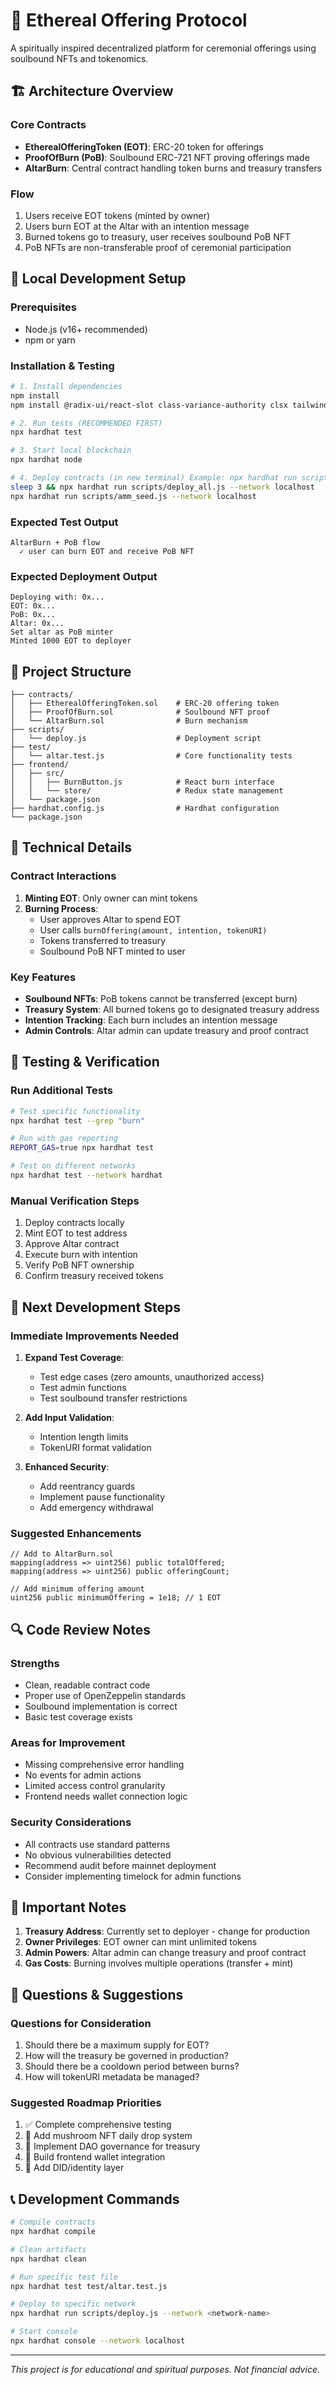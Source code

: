 # 🌌 Ethereal Offering Protocol

A spiritually inspired decentralized platform for ceremonial offerings using soulbound NFTs and tokenomics.

## 🏗️ Architecture Overview

### Core Contracts
- **EtherealOfferingToken (EOT)**: ERC-20 token for offerings
- **ProofOfBurn (PoB)**: Soulbound ERC-721 NFT proving offerings made
- **AltarBurn**: Central contract handling token burns and treasury transfers

### Flow
1. Users receive EOT tokens (minted by owner)
2. Users burn EOT at the Altar with an intention message
3. Burned tokens go to treasury, user receives soulbound PoB NFT
4. PoB NFTs are non-transferable proof of ceremonial participation

## 🚀 Local Development Setup

### Prerequisites
- Node.js (v16+ recommended)
- npm or yarn

### Installation & Testing

```bash
# 1. Install dependencies
npm install
npm install @radix-ui/react-slot class-variance-authority clsx tailwind-merge tailwindcss autoprefixer postcss tailwindcss-animate

# 2. Run tests (RECOMMENDED FIRST)
npx hardhat test

# 3. Start local blockchain
npx hardhat node

# 4. Deploy contracts (in new terminal) Example: npx hardhat run scripts/deploy.js --network localhost
sleep 3 && npx hardhat run scripts/deploy_all.js --network localhost
npx hardhat run scripts/amm_seed.js --network localhost
```

### Expected Test Output
```
AltarBurn + PoB flow
  ✓ user can burn EOT and receive PoB NFT
```

### Expected Deployment Output
```
Deploying with: 0x...
EOT: 0x...
PoB: 0x...
Altar: 0x...
Set altar as PoB minter
Minted 1000 EOT to deployer
```

## 📁 Project Structure

```
├── contracts/
│   ├── EtherealOfferingToken.sol    # ERC-20 offering token
│   ├── ProofOfBurn.sol              # Soulbound NFT proof
│   └── AltarBurn.sol                # Burn mechanism
├── scripts/
│   └── deploy.js                    # Deployment script
├── test/
│   └── altar.test.js                # Core functionality tests
├── frontend/
│   ├── src/
│   │   ├── BurnButton.js            # React burn interface
│   │   └── store/                   # Redux state management
│   └── package.json
├── hardhat.config.js                # Hardhat configuration
└── package.json
```

## 🔧 Technical Details

### Contract Interactions

1. **Minting EOT**: Only owner can mint tokens
2. **Burning Process**: 
   - User approves Altar to spend EOT
   - User calls `burnOffering(amount, intention, tokenURI)`
   - Tokens transferred to treasury
   - Soulbound PoB NFT minted to user

### Key Features
- **Soulbound NFTs**: PoB tokens cannot be transferred (except burn)
- **Treasury System**: All burned tokens go to designated treasury address
- **Intention Tracking**: Each burn includes an intention message
- **Admin Controls**: Altar admin can update treasury and proof contract

## 🧪 Testing & Verification

### Run Additional Tests
```bash
# Test specific functionality
npx hardhat test --grep "burn"

# Run with gas reporting
REPORT_GAS=true npx hardhat test

# Test on different networks
npx hardhat test --network hardhat
```

### Manual Verification Steps
1. Deploy contracts locally
2. Mint EOT to test address
3. Approve Altar contract
4. Execute burn with intention
5. Verify PoB NFT ownership
6. Confirm treasury received tokens

## 🎯 Next Development Steps

### Immediate Improvements Needed
1. **Expand Test Coverage**:
   - Test edge cases (zero amounts, unauthorized access)
   - Test admin functions
   - Test soulbound transfer restrictions

2. **Add Input Validation**:
   - Intention length limits
   - TokenURI format validation

3. **Enhanced Security**:
   - Add reentrancy guards
   - Implement pause functionality
   - Add emergency withdrawal

### Suggested Enhancements
```solidity
// Add to AltarBurn.sol
mapping(address => uint256) public totalOffered;
mapping(address => uint256) public offeringCount;

// Add minimum offering amount
uint256 public minimumOffering = 1e18; // 1 EOT
```

## 🔍 Code Review Notes

### Strengths
- Clean, readable contract code
- Proper use of OpenZeppelin standards
- Soulbound implementation is correct
- Basic test coverage exists

### Areas for Improvement
- Missing comprehensive error handling
- No events for admin actions
- Limited access control granularity
- Frontend needs wallet connection logic

### Security Considerations
- All contracts use standard patterns
- No obvious vulnerabilities detected
- Recommend audit before mainnet deployment
- Consider implementing timelock for admin functions

## 🚨 Important Notes

1. **Treasury Address**: Currently set to deployer - change for production
2. **Owner Privileges**: EOT owner can mint unlimited tokens
3. **Admin Powers**: Altar admin can change treasury and proof contract
4. **Gas Costs**: Burning involves multiple operations (transfer + mint)

## 🤔 Questions & Suggestions

### Questions for Consideration
1. Should there be a maximum supply for EOT?
2. How will the treasury be governed in production?
3. Should there be a cooldown period between burns?
4. How will tokenURI metadata be managed?

### Suggested Roadmap Priorities
1. ✅ Complete comprehensive testing
2. 🔄 Add mushroom NFT daily drop system
3. 🔄 Implement DAO governance for treasury
4. 🔄 Build frontend wallet integration
5. 🔄 Add DID/identity layer

## 📞 Development Commands

```bash
# Compile contracts
npx hardhat compile

# Clean artifacts
npx hardhat clean

# Run specific test file
npx hardhat test test/altar.test.js

# Deploy to specific network
npx hardhat run scripts/deploy.js --network <network-name>

# Start console
npx hardhat console --network localhost
```

---

*This project is for educational and spiritual purposes. Not financial advice.*
